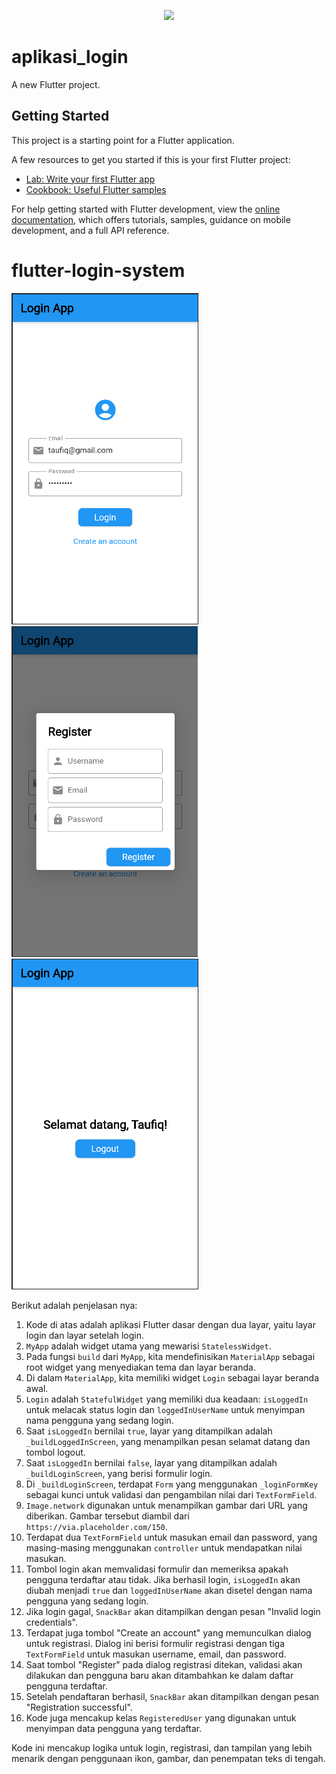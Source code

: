 <p align="center"><a href="https://github.com/taufiqalif" target="_blank"><img src="https://github.com/taufiqalif/Lab8Web/blob/master/img/taufiq.png" width="400"></a></p>

# aplikasi_login

A new Flutter project.

## Getting Started

This project is a starting point for a Flutter application.

A few resources to get you started if this is your first Flutter project:

- [Lab: Write your first Flutter app](https://docs.flutter.dev/get-started/codelab)
- [Cookbook: Useful Flutter samples](https://docs.flutter.dev/cookbook)

For help getting started with Flutter development, view the
[online documentation](https://docs.flutter.dev/), which offers tutorials,
samples, guidance on mobile development, and a full API reference.
# flutter-login-system

![01.png](img/01.png) ![02.png](img/02.png) ![03.png](img/03.png)

Berikut adalah penjelasan nya:

1. Kode di atas adalah aplikasi Flutter dasar dengan dua layar, yaitu layar login dan layar setelah login.
2. `MyApp` adalah widget utama yang mewarisi `StatelessWidget`.
3. Pada fungsi `build` dari `MyApp`, kita mendefinisikan `MaterialApp` sebagai root widget yang menyediakan tema dan layar beranda.
4. Di dalam `MaterialApp`, kita memiliki widget `Login` sebagai layar beranda awal.
5. `Login` adalah `StatefulWidget` yang memiliki dua keadaan: `isLoggedIn` untuk melacak status login dan `loggedInUserName` untuk menyimpan nama pengguna yang sedang login.
6. Saat `isLoggedIn` bernilai `true`, layar yang ditampilkan adalah `_buildLoggedInScreen`, yang menampilkan pesan selamat datang dan tombol logout.
7. Saat `isLoggedIn` bernilai `false`, layar yang ditampilkan adalah `_buildLoginScreen`, yang berisi formulir login.
8. Di `_buildLoginScreen`, terdapat `Form` yang menggunakan `_loginFormKey` sebagai kunci untuk validasi dan pengambilan nilai dari `TextFormField`.
9. `Image.network` digunakan untuk menampilkan gambar dari URL yang diberikan. Gambar tersebut diambil dari `https://via.placeholder.com/150`.
10. Terdapat dua `TextFormField` untuk masukan email dan password, yang masing-masing menggunakan `controller` untuk mendapatkan nilai masukan.
11. Tombol login akan memvalidasi formulir dan memeriksa apakah pengguna terdaftar atau tidak. Jika berhasil login, `isLoggedIn` akan diubah menjadi `true` dan `loggedInUserName` akan disetel dengan nama pengguna yang sedang login.
12. Jika login gagal, `SnackBar` akan ditampilkan dengan pesan "Invalid login credentials".
13. Terdapat juga tombol "Create an account" yang memunculkan dialog untuk registrasi. Dialog ini berisi formulir registrasi dengan tiga `TextFormField` untuk masukan username, email, dan password.
14. Saat tombol "Register" pada dialog registrasi ditekan, validasi akan dilakukan dan pengguna baru akan ditambahkan ke dalam daftar pengguna terdaftar.
15. Setelah pendaftaran berhasil, `SnackBar` akan ditampilkan dengan pesan "Registration successful".
16. Kode juga mencakup kelas `RegisteredUser` yang digunakan untuk menyimpan data pengguna yang terdaftar.

Kode ini mencakup logika untuk login, registrasi, dan tampilan yang lebih menarik dengan penggunaan ikon, gambar, dan penempatan teks di tengah.